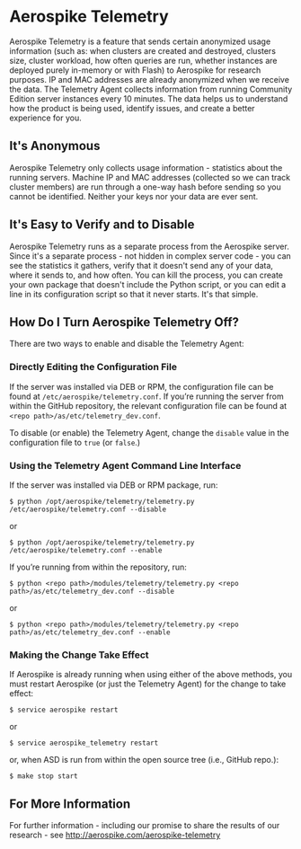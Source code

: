 # Aerospike Telemetry

Aerospike Telemetry is a feature that sends certain anonymized usage information (such as: when clusters are created and destroyed, clusters size, cluster workload, how often queries are run, whether instances are deployed purely in-memory or with Flash) to Aerospike for research purposes. IP and MAC addresses are already anonymized when we receive the data. The Telemetry Agent collects information from running Community Edition server instances every 10 minutes. The data helps us to understand how the product is being used, identify issues, and create a better experience for you.

## It's Anonymous

Aerospike Telemetry only collects usage information - statistics about the running servers. Machine IP and MAC addresses (collected so we can track cluster members) are run through a one-way hash before sending so you cannot be identified. Neither your keys nor your data are ever sent.

## It's Easy to Verify and to Disable

Aerospike Telemetry runs as a separate process from the Aerospike server. Since it's a separate process - not hidden in complex server code - you can see the statistics it gathers, verify that it doesn't send any of your data, where it sends to, and how often. You can kill the process, you can create your own package that doesn't include the Python script, or you can edit a line in its configuration script so that it never starts. It's that simple.

## How Do I Turn Aerospike Telemetry Off?

There are two ways to enable and disable the Telemetry Agent:

### Directly Editing the Configuration File

If the server was installed via DEB or RPM, the configuration file can be found at `/etc/aerospike/telemetry.conf`. If you’re running the server from within the GitHub repository, the relevant configuration file can be found at `<repo path>/as/etc/telemetry_dev.conf`.

To disable (or enable) the Telemetry Agent, change the `disable` value in the configuration file to `true` (or `false`.)

### Using the Telemetry Agent Command Line Interface

If the server was installed via DEB or RPM package, run:

	$ python /opt/aerospike/telemetry/telemetry.py /etc/aerospike/telemetry.conf --disable

or

	$ python /opt/aerospike/telemetry/telemetry.py /etc/aerospike/telemetry.conf --enable

If you’re running from within the repository, run:

	$ python <repo path>/modules/telemetry/telemetry.py <repo path>/as/etc/telemetry_dev.conf --disable

or

	$ python <repo path>/modules/telemetry/telemetry.py <repo path>/as/etc/telemetry_dev.conf --enable

### Making the Change Take Effect

If Aerospike is already running when using either of the above methods, you must restart Aerospike (or just the Telemetry Agent) for the change to take effect:

	$ service aerospike restart

or

	$ service aerospike_telemetry restart

or, when ASD is run from within the open source tree (i.e., GitHub repo.):

	$ make stop start

## For More Information

For further information - including our promise to share the results of our research - see <http://aerospike.com/aerospike-telemetry>
